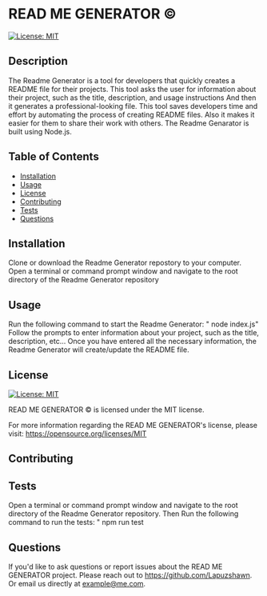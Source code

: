 <!-- # Professional README Generator Starter Code

[How to create a Professional README](https://coding-boot-camp.github.io/full-stack/github/professional-readme-guide)
 -->

# READ ME GENERATOR © 

[![License: MIT](https://img.shields.io/badge/License-MIT-yellow.svg)](https://opensource.org/licenses/MIT)

## Description

The Readme Generator is a tool for developers that quickly creates a README file for their projects. 
This tool asks the user for information about their project, such as the title, description, and usage instructions 
And then it generates a professional-looking file. 
This tool saves developers time and effort by automating the process of creating README files. 
Also it makes it easier for them to share their work with others. 
The Readme Genarator is built using Node.js.


## Table of Contents

- [Installation](#installation)
- [Usage](#usage)
- [License](#license)
- [Contributing](#contributing)
- [Tests](#tests)
- [Questions](#questions)


## Installation

Clone or download the Readme Generator repostory to your computer. 
Open a terminal or command prompt window and navigate to the root directory of the Readme Generator repository


## Usage

Run the following command to start the Readme Generator: " node index.js" Follow the prompts to enter information about your project, such as the title, description, etc... 
Once you have entered all the necessary information, the Readme Generator will create/update the README file.


## License

[![License: MIT](https://img.shields.io/badge/License-MIT-yellow.svg)](https://opensource.org/licenses/MIT)

READ ME GENERATOR © is licensed under the MIT license.  

For more information regarding the READ ME GENERATOR's license, please visit: 
https://opensource.org/licenses/MIT


## Contributing

 


## Tests

Open a terminal or command prompt window and navigate to the root directory of the Readme Generator repository. Then Run the following command to run the tests: " npm run test 


## Questions

If you'd like to ask questions or report issues about the READ ME GENERATOR project. 
Please reach out to https://github.com/Lapuzshawn. Or email us directly at example@me.com.
  

